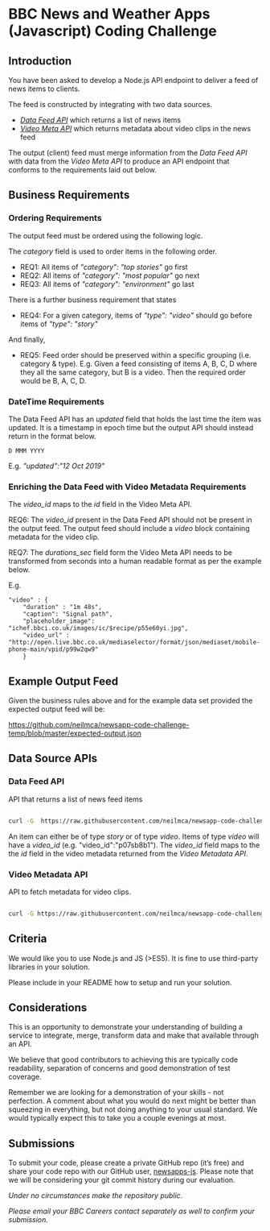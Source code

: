 # BBC News and Weather Apps (Javascript) Coding Challenge  

## Introduction

You have been asked to develop a Node.js API endpoint to deliver a feed of news items to clients.

The feed is constructed by integrating with two data sources.

* *[Data Feed API](#data-feed-api)* which returns a list of news items
* *[Video Meta API](#video-metadata-api)* which returns metadata about video clips in the news feed

The output (client) feed must merge information from the *Data Feed API* with data from the *Video Meta API* to produce an API endpoint that conforms to the requirements laid out below.

## Business Requirements

### Ordering Requirements
The output feed must be ordered using the following logic.

The *category* field is used to order items in the following order.
* REQ1: All  items of *"category": "top stories"* go first
* REQ2: All  items of *"category": "most popular"* go next
* REQ3: All  items of *"category": "environment"* go last

There is a further business requirement that states
* REQ4: For a given category, items of *"type": "video"* should go before items of *"type": "story"* 

And finally,
* REQ5: Feed order should be preserved within a specific grouping (i.e. category & type). E.g.
Given a feed consisting of items A, B, C, D where they all the same category, but B is a video. Then the required order would be B, A, C, D.


### DateTime Requirements

The Data Feed API has an *updated* field that  holds the last time the item was updated. It is a timestamp in epoch time but the output API should instead return in the format below.

```D MMM YYYY```

E.g. *"updated":"12 Oct 2019"*

### Enriching the Data Feed with Video Metadata Requirements

The *video_id* maps to the *id* field in the Video Meta API.

REQ6: The *video_id* present in the Data Feed API should not be present in the output feed. The output feed should include a *video* block containing metadata for the video clip.

REQ7: The *durations_sec* field form the Video Meta API needs to be transformed from seconds into a human readable format as per the example below.

E.g. 

```
"video" : {
    "duration" : "1m 48s",
    "caption": "Signal path",
    "placeholder_image": "ichef.bbci.co.uk/images/ic/$recipe/p55e60yi.jpg",
    "video_url" : "http://open.live.bbc.co.uk/mediaselector/format/json/mediaset/mobile-phone-main/vpid/p99w2qw9"
    }
```

## Example Output Feed
 Given the business rules above and for the example data set provided the expected output feed will be:
 
 https://github.com/neilmca/newsapp-code-challenge-temp/blob/master/expected-output.json

  
## Data Source APIs
### Data Feed API

API that returns a list of news feed items

```bash

curl -G  https://raw.githubusercontent.com/neilmca/newsapp-code-challenge-temp/master/data-feed.json

```

An item can either be of type *story* or of type *video*. Items of type *video* will have a *video_id* (e.g. "video_id":"p07sb8b1"). The *video_id* field maps to the the *id* field in the video metadata returned from the *Video Metadata API*.
  

### Video Metadata API

API to fetch metadata for video clips.

```bash

curl -G https://raw.githubusercontent.com/neilmca/newsapp-code-challenge-temp/master/video-meta.json

```

## Criteria

We would like you to use Node.js and JS (>ES5). It is fine to use third-party libraries in your solution.

Please include in your README how to setup and run your solution.

## Considerations
This is an opportunity to demonstrate your understanding of building a service to integrate, merge,  transform data and make that available through an API. 

We believe that good contributors to achieving this are typically code readability, separation of concerns and good demonstration of test coverage. 

Remember we are looking for a demonstration of your skills - not perfection. A comment about what you would do next might be better than squeezing in everything, but not doing anything to your usual standard. We would typically expect this to take you a couple evenings at most.

## Submissions
  
To submit your code, please create a private GitHub repo (it’s free) and share your code repo with our GitHub user, [newsapps-js](https://github.com/newsapps-js). Please note that we will be considering your git commit history during our evaluation.

_Under no circumstances make the repository public._

_Please email your BBC Careers contact separately as well to confirm your submission._